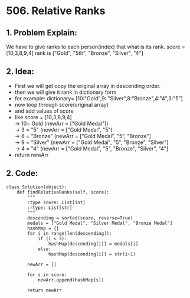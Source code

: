 # 506. Relative Ranks
## 1. Problem Explain:
   We have to give ranks to each person(index) that what is its rank.
   score = [10,3,8,9,4] rank is ["Gold", "5th", "Bronze", "Silver", "4"]

## 2. Idea:
- First we will get copy the original array in descending order.
- then we will give it rank in dictionary form
- for example: dictionary= [10:"Gold",9: "Silver",8:"Bronze",4:"4",3:"5"]
- now loop through score(original array)
- and add values of score
- like score = [10,3,8,9,4] \
                            -> 10= Gold (newArr = ["Gold Medal"]) \
                            -> 3 = "5" (newArr = ["Gold Medal", "5") \
                            -> 8 = "Bronze" (newArr = ["Gold Medal", "5", "Bronze"] \
                            -> 9 = "Silver" (newArr = ["Gold Medal", "5", "Bronze", "Silver"] \
                            -> 4 = "4" (newArr = ["Gold Medal", "5", "Bronze", "Silver", "4"] 
- return newArr

## 2. Code:
```
class Solution(object):
    def findRelativeRanks(self, score):
        """
        :type score: List[int]
        :rtype: List[str]
        """
        descending = sorted(score, reverse=True)
        medals = ["Gold Medal", "Silver Medal", "Bronze Medal"]
        hashMap = {}
        for i in range(len(descending)):
            if (i < 3):
                hashMap[descending[i]] = medals[i]
            else:
                hashMap[descending[i]] = str(i+1)

        newArr = []

        for s in score:
            newArr.append(hashMap[s])

        return newArr                               
```
